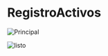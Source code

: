 # RegistroActivos

![Principal](https://user-images.githubusercontent.com/61069624/113671041-d7c7a680-9683-11eb-9998-8317900ecf02.PNG)

![listo](https://user-images.githubusercontent.com/61069624/113671826-df3b7f80-9684-11eb-8c53-ee13f00aaf3f.gif)



